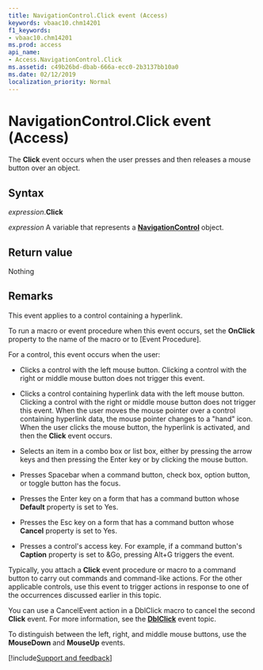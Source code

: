 ```yaml
---
title: NavigationControl.Click event (Access)
keywords: vbaac10.chm14201
f1_keywords:
- vbaac10.chm14201
ms.prod: access
api_name:
- Access.NavigationControl.Click
ms.assetid: c49b26bd-dbab-666a-ecc0-2b3137bb10a0
ms.date: 02/12/2019
localization_priority: Normal
---
```



# NavigationControl.Click event (Access)

The **Click** event occurs when the user presses and then releases a mouse button over an object.


## Syntax

_expression_.**Click**

_expression_ A variable that represents a **[NavigationControl](Access.NavigationControl.md)** object.


## Return value

Nothing

## Remarks

This event applies to a control containing a hyperlink.
    
To run a macro or event procedure when this event occurs, set the **OnClick** property to the name of the macro or to [Event Procedure].

For a control, this event occurs when the user:

- Clicks a control with the left mouse button. Clicking a control with the right or middle mouse button does not trigger this event.
    
- Clicks a control containing hyperlink data with the left mouse button. Clicking a control with the right or middle mouse button does not trigger this event. When the user moves the mouse pointer over a control containing hyperlink data, the mouse pointer changes to a "hand" icon. When the user clicks the mouse button, the hyperlink is activated, and then the **Click** event occurs.
    
- Selects an item in a combo box or list box, either by pressing the arrow keys and then pressing the Enter key or by clicking the mouse button.
    
- Presses Spacebar when a command button, check box, option button, or toggle button has the focus.
    
- Presses the Enter key on a form that has a command button whose **Default** property is set to Yes.
    
- Presses the Esc key on a form that has a command button whose **Cancel** property is set to Yes.
    
- Presses a control's access key. For example, if a command button's **Caption** property is set to &Go, pressing Alt+G triggers the event.

Typically, you attach a **Click** event procedure or macro to a command button to carry out commands and command-like actions. For the other applicable controls, use this event to trigger actions in response to one of the occurrences discussed earlier in this topic.

You can use a CancelEvent action in a DblClick macro to cancel the second **Click** event. For more information, see the **[DblClick](access.NavigationControl.dblclick.md)** event topic.

To distinguish between the left, right, and middle mouse buttons, use the **MouseDown** and **MouseUp** events.





[!include[Support and feedback](~/includes/feedback-boilerplate.md)]